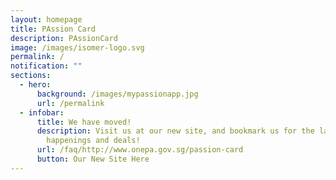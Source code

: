```yaml
---
layout: homepage
title: PAssion Card
description: PAssionCard
image: /images/isomer-logo.svg
permalink: /
notification: ""
sections:
  - hero:
      background: /images/mypassionapp.jpg
      url: /permalink
  - infobar:
      title: We have moved!
      description: Visit us at our new site, and bookmark us for the latest PAssion
        happenings and deals!
      url: /faq/http://www.onepa.gov.sg/passion-card
      button: Our New Site Here
---
```

